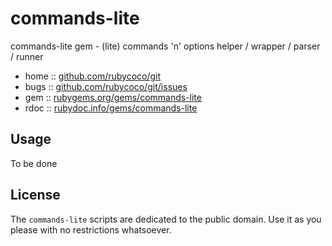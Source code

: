 # commands-lite

commands-lite gem - (lite) commands 'n' options helper / wrapper / parser / runner


* home  :: [github.com/rubycoco/git](https://github.com/rubycoco/git)
* bugs  :: [github.com/rubycoco/git/issues](https://github.com/rubycoco/git/issues)
* gem   :: [rubygems.org/gems/commands-lite](https://rubygems.org/gems/commands-lite)
* rdoc  :: [rubydoc.info/gems/commands-lite](http://rubydoc.info/gems/commands-lite)



## Usage

To be done




## License

The `commands-lite` scripts are dedicated to the public domain.
Use it as you please with no restrictions whatsoever.

